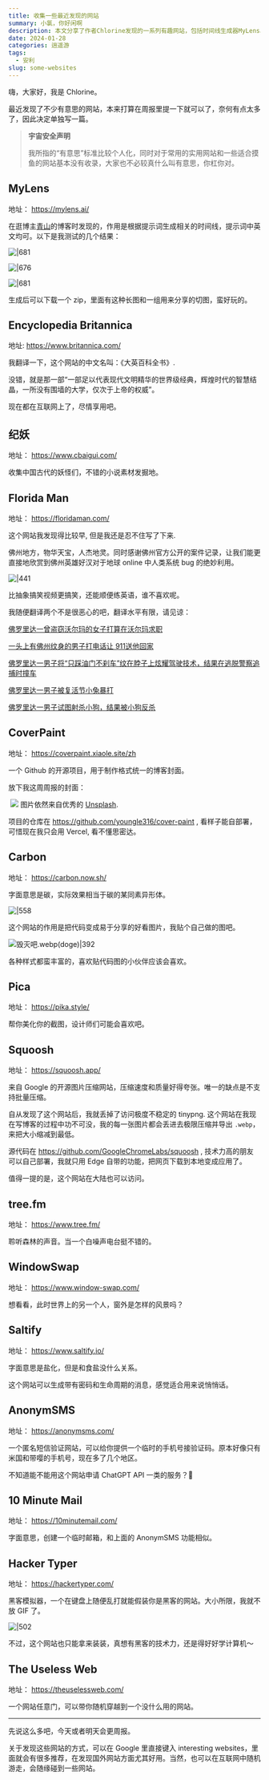 ```yaml
---
title: 收集一些最近发现的网站
summary: 小氯，你好闲啊
description: 本文分享了作者Chlorine发现的一系列有趣网站，包括时间线生成器MyLens、在线百科全书Encyclopedia Britannica、中国古代妖怪资料库纪妖、佛罗里达奇闻异事集锦Florida Man、博客封面制作工具CoverPaint、代码图片生成器 Carbon、截图美化工具 Pica、Google的开源图片压缩工具Squoosh、森林声音白噪声网站tree.fm、展示全球风景的WindowSwap、加密消息生成器Saltify、临时手机号提供者AnonymSMS、临时邮箱服务10 Minute Mail、模拟黑客打字效果的Hacker Typer，以及随机跳转至有趣网站的The Useless Web。作者还提到通过搜索和随机浏览互联网可以发现更多有趣的网站。
date: 2024-01-28
categories: 逍遥游
tags:
  - 安利
slug: some-websites
---
```


嗨，大家好，我是 Chlorine。

最近发现了不少有意思的网站，本来打算在周报里提一下就可以了，奈何有点太多了，因此决定单独写一篇。

> **宇宙安全声明**
>
> 我所指的“有意思”标准比较个人化，同时对于常用的实用网站和一些适合摸鱼的网站基本没有收录，大家也不必较真什么叫有意思，你杠你对。

## MyLens

地址： https://mylens.ai/

在逛博主[青山](https://yinji.org)的博客时发现的，作用是根据提示词生成相关的时间线，提示词中英文均可。以下是我测试的几个结果：

![|681](https://img.clnya.fun/IMG-20240128120000-1.webp)

![|676](https://img.clnya.fun/IMG-20240128120000-2.webp)

![|681](https://img.clnya.fun/IMG-20240128120000-3.webp)

生成后可以下载一个 zip，里面有这种长图和一组用来分享的切图，蛮好玩的。

## Encyclopedia Britannica

地址: https://www.britannica.com/

我翻译一下，这个网站的中文名叫：《大英百科全书》.

没错，就是那一部“一部足以代表现代文明精华的世界级经典，辉煌时代的智慧结晶，一所没有围墙的大学，仅次于上帝的权威”。

现在都在互联网上了，尽情享用吧。

## 纪妖

地址： https://www.cbaigui.com/

收集中国古代的妖怪们，不错的小说素材发掘地。

## Florida Man

地址： https://floridaman.com/

这个网站我发现得比较早, 但是我还是忍不住写了下来.

佛州地方，物华天宝，人杰地灵。同时感谢佛州官方公开的案件记录，让我们能更直接地欣赏到佛州英雄好汉对于地球 online 中人类系统 bug 的绝妙利用。

![|441](https://img.clnya.fun/IMG-20240128120000-4.webp)

比抽象搞笑视频更搞笑，还能顺便练英语，谁不喜欢呢。

我随便翻译两个不是很恶心的吧，翻译水平有限，请见谅：

[佛罗里达一曾盗窃沃尔玛的女子打算在沃尔玛求职](https://floridaman.com/florida-woman-stole-walmart-plans-apply-job-walmart/)

[一头上有佛州纹身的男子打电话让 911送他回家](https://floridaman.com/state-tattooed-on-head-calls-911-for-a-ride-home/)

[佛罗里达一男子将“只踩油门不刹车”纹在脖子上炫耀驾驶技术，结果在逃脱警察追捕时撞车](https://floridaman.com/florida-man-with-all-gas-no-brakes-neck-tattoo-crashes-while-fleeing-police-video/)

[佛罗里达一男子被复活节小兔暴打](https://floridaman.com/florida-man-gets-beat-up-by-the-easter-bunny/)

[佛罗里达一男子试图射杀小狗，结果被小狗反杀](https://floridaman.com/florida-man-tries-shoot-puppy-puppy-shoots-instead/)

## CoverPaint

地址： https://coverpaint.xiaole.site/zh

一个 Github 的开源项目，用于制作格式统一的博客封面。

放下我这周周报的封面：

![]() ![](https://img.clnya.fun/IMG-20240128120000-5.webp)
图片依然来自优秀的 [Unsplash](https://unsplash.com/).

项目的仓库在 https://github.com/youngle316/cover-paint , 看样子能自部署，可惜现在我只会用 Vercel, 看不懂思密达。

## Carbon

地址： https://carbon.now.sh/

字面意思是碳，实际效果相当于碳的某同素异形体。

![|558](https://img.clnya.fun/IMG-20240128120000-6.webp)

这个网站的作用是把代码变成易于分享的好看图片，我贴个自己做的图吧。

![毁灭吧.webp(doge)|392](https://img.clnya.fun/IMG-20240128120000-7.webp)

各种样式都蛮丰富的，喜欢贴代码图的小伙伴应该会喜欢。

## Pica

地址： https://pika.style/

帮你美化你的截图，设计师们可能会喜欢吧。

## Squoosh

地址： https://squoosh.app/

来自 Google 的开源图片压缩网站，压缩速度和质量好得夸张。唯一的缺点是不支持批量压缩。

自从发现了这个网站后，我就丢掉了访问极度不稳定的 tinypng. 这个网站在我现在写博客的过程中功不可没，我的每一张图片都会丢进去极限压缩并导出 `.webp`，来把大小缩减到最低。

源代码在 https://github.com/GoogleChromeLabs/squoosh , 技术力高的朋友可以自己部署，我就只用 Edge 自带的功能，把网页下载到本地变成应用了。

值得一提的是，这个网站在大陆也可以访问。

## tree.fm

地址： https://www.tree.fm/

聆听森林的声音。当一个白噪声电台挺不错的。

## WindowSwap

地址： https://www.window-swap.com/

想看看，此时世界上的另一个人，窗外是怎样的风景吗？

## Saltify

地址： https://www.saltify.io/

字面意思是盐化，但是和食盐没什么关系。

这个网站可以生成带有密码和生命周期的消息，感觉适合用来说悄悄话。

## AnonymSMS

地址： https://anonymsms.com/

一个匿名短信验证网站，可以给你提供一个临时的手机号接验证码。原本好像只有米国和带嘤的手机号，现在多了几个地区。

不知道能不能用这个网站申请 ChatGPT API 一类的服务？🤣

## 10 Minute Mail

地址： https://10minutemail.com/

字面意思，创建一个临时邮箱，和上面的 AnonymSMS 功能相似。

## Hacker Typer

地址： https://hackertyper.com/

黑客模拟器，一个在键盘上随便乱打就能假装你是黑客的网站。大小所限，我就不放 GIF 了。

![|502](https://img.clnya.fun/IMG-20240128120000-8.webp)

不过，这个网站也只能拿来装装，真想有黑客的技术力，还是得好好学计算机～

## The Useless Web

地址： https://theuselessweb.com/

一个网站任意门，可以带你随机穿越到一个没什么用的网站。

---

先说这么多吧，今天或者明天会更周报。

关于发现这些网站的方式，可以在 Google 里直接键入 interesting websites，里面就会有很多推荐，在发现国外网站方面尤其好用。当然，也可以在互联网中随机游走，会随缘碰到一些网站。
